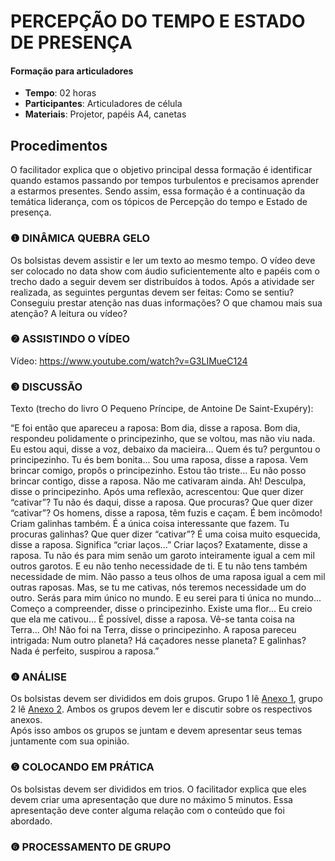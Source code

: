 # PERCEPÇÃO DO TEMPO E ESTADO DE PRESENÇA
#### Formação para articuladores


- **Tempo**: 02 horas
- **Participantes**:  Articuladores de célula
- **Materiais**: Projetor, papéis A4, canetas

## Procedimentos

O facilitador explica que o objetivo principal dessa formação é identificar quando estamos passando por tempos turbulentos e precisamos aprender a estarmos presentes. Sendo assim, essa formação é a continuação da temática liderança, com os tópicos de Percepção do tempo e Estado de presença.

### ❶ DINÂMICA QUEBRA GELO  

Os bolsistas devem assistir e ler um texto ao mesmo tempo.
O vídeo deve ser colocado no data show com áudio suficientemente alto e papéis com o trecho dado a seguir devem ser distribuídos à todos.
Após a atividade ser realizada, as seguintes perguntas devem ser feitas: Como se sentiu? Conseguiu prestar atenção nas duas informações? O que chamou mais sua atenção? A leitura ou vídeo?

### ❷ ASSISTINDO O VÍDEO
Vídeo: https://www.youtube.com/watch?v=G3LIMueC124

### ❸ DISCUSSÃO
Texto (trecho do livro O Pequeno Príncipe, de Antoine De Saint-Exupéry): <br>

“E foi então que apareceu a raposa: Bom dia, disse a raposa. 
Bom dia, respondeu polidamente o principezinho, que se voltou, mas não viu nada.
 Eu estou aqui, disse a voz, debaixo da macieira... Quem és tu? perguntou o principezinho. Tu és bem bonita... Sou uma raposa, disse a raposa. 
Vem brincar comigo, propôs o principezinho. Estou tão triste... 
Eu não posso brincar contigo, disse a raposa. Não me cativaram ainda. Ah! Desculpa, disse o principezinho. Após uma reflexão, acrescentou: Que quer dizer “cativar”? Tu não és daqui, disse a raposa. Que procuras? Que quer dizer “cativar”? Os homens, disse a raposa, têm fuzis e caçam. É bem incômodo! Criam galinhas também. É a única coisa interessante que fazem. Tu procuras galinhas? Que quer dizer “cativar”? É uma coisa muito esquecida, disse a raposa. Significa “criar laços...” Criar laços? Exatamente, disse a raposa. Tu não és para mim senão um garoto inteiramente igual a cem mil outros garotos. E eu não tenho necessidade de ti. E tu não tens também necessidade de mim. Não passo a teus olhos de uma raposa igual a cem mil outras raposas. Mas, se tu me cativas, nós teremos necessidade um do outro. Serás para mim único no mundo. E eu serei para ti única no mundo... Começo a compreender, disse o principezinho. Existe uma flor... Eu creio que ela me cativou... É possível, disse a raposa. Vê-se tanta coisa na Terra... Oh! Não foi na Terra, disse o principezinho. A raposa pareceu intrigada: Num outro planeta? Há caçadores nesse planeta? E galinhas? Nada é perfeito, suspirou a raposa.”

### ❹ ANÁLISE
Os bolsistas devem ser divididos em dois grupos. Grupo 1 lê [Anexo 1](Anexo1.pdf), grupo 2 lê [Anexo 2](Anexo2.pdf).
Ambos os grupos devem ler e discutir sobre os respectivos anexos. <br>
Após isso ambos os grupos se juntam e devem apresentar seus temas juntamente com sua opinião. 


### ❺ COLOCANDO EM PRÁTICA 
Os bolsistas devem ser divididos em trios.
O facilitador explica que eles devem criar uma apresentação que dure no máximo 5 minutos. Essa apresentação deve conter alguma relação com o conteúdo que foi abordado.


### ❻ PROCESSAMENTO DE GRUPO 
